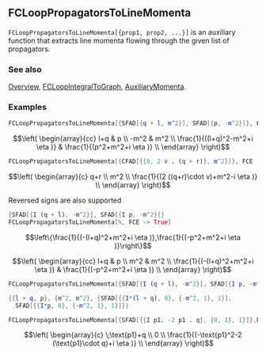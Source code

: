 ## FCLoopPropagatorsToLineMomenta

`FCLoopPropagatorsToLineMomenta[{prop1, prop2, ...}]` is an auxiliary function that extracts line momenta flowing through the given list of propagators.

### See also

[Overview](Extra/FeynCalc.md), [FCLoopIntegralToGraph](FCLoopIntegralToGraph.md), [AuxiliaryMomenta](AuxiliaryMomenta.md).

### Examples

```mathematica
FCLoopPropagatorsToLineMomenta[{SFAD[{q + l, m^2}], SFAD[{p, -m^2}]}, FCE -> True]
```

$$\left(
\begin{array}{cc}
 l+q & p \\
 -m^2 & m^2 \\
 \frac{1}{((l+q)^2-m^2+i \eta )} & \frac{1}{(p^2+m^2+i \eta )} \\
\end{array}
\right)$$

```mathematica
FCLoopPropagatorsToLineMomenta[{CFAD[{{0, 2 v . (q + r)}, m^2}]}, FCE -> True, AuxiliaryMomenta -> {v}]
```

$$\left(
\begin{array}{c}
 q+r \\
 m^2 \\
 \frac{1}{(2 ((q+r)\cdot v)+m^2-i \eta )} \\
\end{array}
\right)$$

Reversed signs are also supported

```mathematica
{SFAD[{I (q + l), -m^2}], SFAD[{I p, -m^2}]}
FCLoopPropagatorsToLineMomenta[%, FCE -> True]
```

$$\left\{\frac{1}{(-(l+q)^2+m^2+i \eta )},\frac{1}{(-p^2+m^2+i \eta )}\right\}$$

$$\left(
\begin{array}{cc}
 l+q & p \\
 m^2 & m^2 \\
 \frac{1}{(-(l+q)^2+m^2+i \eta )} & \frac{1}{(-p^2+m^2+i \eta )} \\
\end{array}
\right)$$

```mathematica
FCLoopPropagatorsToLineMomenta[{SFAD[{I (q + l), -m^2}], SFAD[{I p, -m^2}]}, FCE -> True] // InputForm
```

```mathematica
{{l + q, p}, {m^2, m^2}, {SFAD[{{I*(l + q), 0}, {-m^2, 1}, 1}], 
  SFAD[{{I*p, 0}, {-m^2, 1}, 1}]}}
```

```mathematica
FCLoopPropagatorsToLineMomenta[{SFAD[{{I p1, -2 p1 . q}, {0, 1}, 1}]},FCE -> True]
```

$$\left(
\begin{array}{c}
 \;\text{p1}+q \\
 0 \\
 \frac{1}{(-\text{p1}^2-2 (\text{p1}\cdot q)+i \eta )} \\
\end{array}
\right)$$
